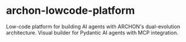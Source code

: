 # archon-lowcode-platform
Low-code platform for building AI agents with ARCHON's dual-evolution architecture. Visual builder for Pydantic AI agents with MCP integration.
